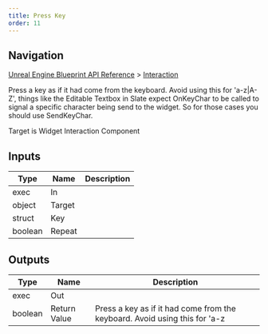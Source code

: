 ```yaml
---
title: Press Key
order: 11
---
```

## Navigation

[Unreal Engine Blueprint API Reference](https://dev.epicgames.com/documentation/en-us/unreal-engine/BlueprintAPI) > [Interaction](https://dev.epicgames.com/documentation/en-us/unreal-engine/BlueprintAPI/Interaction)

Press a key as if it had come from the keyboard. Avoid using this for 'a-z|A-Z', things like
the Editable Textbox in Slate expect OnKeyChar to be called to signal a specific character being
send to the widget. So for those cases you should use SendKeyChar.

Target is Widget Interaction Component

## Inputs

| Type | Name | Description |
| --- | --- | --- |
| exec | In |  |
| object | Target |  |
| struct | Key |  |
| boolean | Repeat |  |

## Outputs

| Type | Name | Description |
| --- | --- | --- |
| exec | Out |  |
| boolean | Return Value | Press a key as if it had come from the keyboard. Avoid using this for 'a-z|A-Z', things likethe Editable Textbox in Slate expect OnKeyChar to be called to signal a specific character beingsend to the widget. So for those cases you should use SendKeyChar. |
